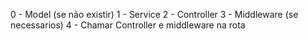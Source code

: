 0 - Model (se não existir)
1 - Service
2 - Controller
3 - Middleware (se necessarios)
4 - Chamar Controller e middleware na rota

